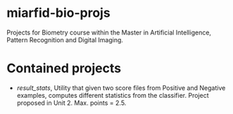 miarfid-bio-projs
=================

Projects for Biometry course within the Master in Artificial Intelligence, Pattern Recognition and Digital Imaging.

Contained projects
==================

 * *result_stats*, Utility that given two score files from Positive and Negative examples, computes different statistics from the classifier. Project proposed in Unit 2. Max. points = 2.5.